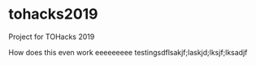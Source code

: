 # tohacks2019
Project for TOHacks 2019

How does this even work eeeeeeeee
testingsdflsakjf;laskjd;lksjf;lksadjf